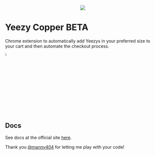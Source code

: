 <p align="center">
  <br />
  <img src="https://raw.githubusercontent.com/artnotfound/yeezy-copper/master/yeezy-cop.gif" />
</p>

# Yeezy Copper BETA

Chrome extension to automatically add Yeezys in your preferred size to your cart and then automate the checkout process.

<img src="http://i.imgur.com/vVuBmXn.gif" height="5%" width="5%">

## Docs

See docs at the official site [here](http://yeezycopper.com).

Thank you [@manny404](https://github.com/mannynotfound) for letting me play with your code! 


